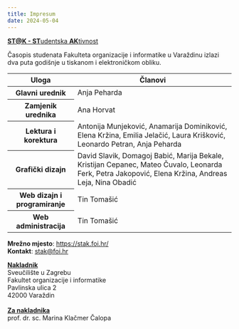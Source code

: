 ```yaml
---
title: Impresum
date: 2024-05-04
---
```


<ins><strong>ST@K - ST</strong>udentska <strong>AK</strong>tivnost</ins>

Časopis studenata Fakulteta organizacije i informatike u Varaždinu izlazi dva puta godišnje u tiskanom i elektroničkom obliku.

<table class="text-sm text-left rtl:text-right text-gray-500 dark:text-gray-400">
    <thead class="text-xs text-gray-700 uppercase bg-gray-50 dark:bg-gray-700 dark:text-gray-400">
        <tr>
            <th scope="col" class="px-6 py-3">
                Uloga
            </th>
            <th scope="col" class="px-6 py-3">
                Članovi
            </th>
        </tr>
    </thead>
    <tbody>
        <tr class="bg-white border-b dark:bg-gray-800 dark:border-gray-700">
            <th scope="row" class="px-6 py-4 font-medium text-gray-900 dark:text-white">
                Glavni urednik
            </th>
            <td class="px-6 py-4">
                Anja Peharda
            </td>
        </tr>
        <tr class="bg-white border-b dark:bg-gray-800 dark:border-gray-700">
            <th scope="row" class="px-6 py-4 font-medium text-gray-900 dark:text-white">
                Zamjenik urednika
            </th>
            <td class="px-6 py-4">
                Ana Horvat
            </td>
        </tr>
        <tr class="bg-white border-b dark:bg-gray-800 dark:border-gray-700">
            <th scope="row" class="px-6 py-4 font-medium text-gray-900 dark:text-white">
                Lektura i korektura
            </th>
            <td class="px-6 py-4">
                Antonija Munjeković, Anamarija Dominiković, Elena Kržina, Emilia Jelačić, Laura Krišković, Leonardo Petran, Anja Peharda
            </td>
        </tr>
        <tr class="bg-white border-b dark:bg-gray-800 dark:border-gray-700">
            <th scope="row" class="px-6 py-4 font-medium text-gray-900 dark:text-white">
                Grafički dizajn
            </th>
            <td class="px-6 py-4">
                David Slavik, Domagoj Babić, Marija Bekale, Kristijan Cepanec, Mateo Čuvalo, Leonarda Ferk, Petra Jakopović, Elena Kržina, Andreas Leja, Nina Obadić
            </td>
        </tr>
        <tr class="bg-white border-b dark:bg-gray-800 dark:border-gray-700">
            <th scope="row" class="px-6 py-4 font-medium text-gray-900 dark:text-white">
                Web dizajn i programiranje
            </th>
            <td class="px-6 py-4">
                Tin Tomašić
            </td>
        </tr>
        <tr class="bg-white border-b dark:bg-gray-800 dark:border-gray-700">
            <th scope="row" class="px-6 py-4 font-medium text-gray-900 dark:text-white">
                Web administracija
            </th>
            <td class="px-6 py-4">
                Tin Tomašić
            </td>
        </tr>
    </tbody>
</table>

**Mrežno mjesto**: https://stak.foi.hr/<br>
**Kontakt**: stak@foi.hr<br>

<ins><strong>Nakladnik</strong></ins><br>
Sveučilište u Zagrebu<br>
Fakultet organizacije i informatike<br>
Pavlinska ulica 2<br>
42000 Varaždin<br>
<br>
<ins><strong>Za nakladnika</strong></ins><br>
prof. dr. sc. Marina Klačmer Čalopa
<br>
